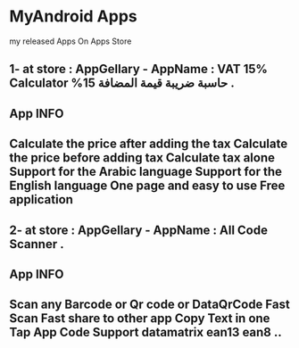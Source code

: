 # MyAndroid Apps
my released Apps On Apps Store

1- at store : AppGellary -  AppName : VAT 15% Calculator %حاسبة ضريبة قيمة المضافة 15 .
---------------------------------------------
App INFO
---------------------------------------------
Calculate the price after adding the tax
Calculate the price before adding tax
Calculate tax alone
Support for the Arabic language
Support for the English language
One page and easy to use
Free application
-----------------------------------------------

2- at store : AppGellary -  AppName : All Code Scanner .
-----------------------------------------------
App INFO
-----------------------------------------------
Scan any Barcode or Qr code or DataQrCode 
Fast Scan 
Fast share to other app 
Copy Text in one Tap 
App Code Support
datamatrix
ean13
ean8 ..
-----------------------------------------------
